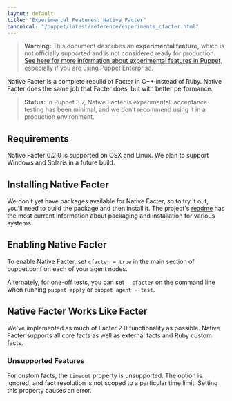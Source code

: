 ```yaml
---
layout: default
title: "Experimental Features: Native Facter"
canonical: "/puppet/latest/reference/experiments_cfacter.html"
---
```


[users_group]: https://groups.google.com/forum/#!forum/puppet-users

> **Warning:** This document describes an **experimental feature,** which is not officially supported and is not considered ready for production. [See here for more information about experimental features in Puppet](./experiments_overview.html), especially if you are using Puppet Enterprise.

Native Facter is a complete rebuild of Facter in C++ instead of Ruby. Native Facter does the same job that Facter does, but with better performance.

> **Status:** In Puppet 3.7, Native Facter is experimental: acceptance testing has been minimal, and we don’t recommend using it in a production environment. 

Requirements
-----

Native Facter 0.2.0 is supported on OSX and Linux. We plan to support Windows and Solaris in a future build.

Installing Native Facter
-----
We don't yet have packages available for Native Facter, so to try it out, you'll need to build the package and then install it. The project's [readme](https://github.com/puppetlabs/cfacter#native-facter) has the most current information about packaging and installation for various systems.

Enabling Native Facter
-----

To enable Native Facter, set `cfacter = true` in the main section of puppet.conf on each of your agent nodes.

Alternately, for one-off tests, you can set `--cfacter` on the command line when running `puppet apply` or `puppet agent --test`.

Native Facter Works Like Facter
-----

We've implemented as much of Facter 2.0 functionality as possible. Native Facter supports all core facts as well as external facts and Ruby custom facts.

### Unsupported Features

For custom facts, the `timeout` property is unsupported. The option is ignored, and fact resolution is not scoped to a particular time limit. Setting this property causes an error.
